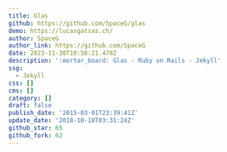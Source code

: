 ```yaml
---
title: Glas
github: https://github.com/SpaceG/glas
demo: https://lucasgatsas.ch/
author: SpaceG
author_link: https://github.com/SpaceG
date: 2023-11-30T10:58:21.478Z
description: ':mortar_board: Glas - Ruby on Rails - Jekyll'
ssg:
  - Jekyll
css: []
cms: []
category: []
draft: false
publish_date: '2015-03-01T23:39:41Z'
update_date: '2018-10-18T03:31:24Z'
github_star: 65
github_fork: 62
---
```

